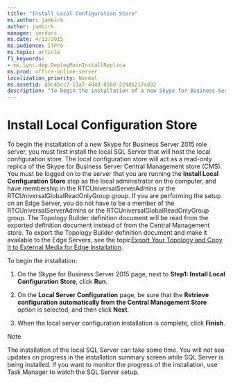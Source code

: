 ```yaml
---
title: "Install Local Configuration Store"
ms.author: jambirk
author: jambirk
manager: serdars
ms.date: 4/13/2015
ms.audience: ITPro
ms.topic: article
f1_keywords:
- ms.lync.dep.DeployMainInstallReplica
ms.prod: office-online-server
localization_priority: Normal
ms.assetid: d9c4bcc2-11a7-4d4d-858d-224db217ad32
description: "To begin the installation of a new Skype for Business Server 2015 role server, you must first install the local SQL Server that will host the local configuration store. The local configuration store will act as a read-only replica of the Skype for Business Server Central Management store (CMS). You must be logged on to the server that you are running the Install Local Configuration Store step as the local administrator on the computer, and have membership in the RTCUniversalServerAdmins or the RTCUniversalGlobalReadOnlyGroup group. If you are performing the setup on an Edge Server, you do not have to be a member of the RTCUniversalServerAdmins or the RTCUniversalGlobalReadOnlyGroup group. The Topology Builder definition document will be read from the exported definition document instead of from the Central Management store. To export the Topology Builder definition document and make it available to the Edge Servers, see the topic Export Your Topology and Copy It to External Media for Edge Installation."
---
```


# Install Local Configuration Store
 
To begin the installation of a new Skype for Business Server 2015 role server, you must first install the local SQL Server that will host the local configuration store. The local configuration store will act as a read-only replica of the Skype for Business Server Central Management store (CMS). You must be logged on to the server that you are running the **Install Local Configuration Store** step as the local administrator on the computer, and have membership in the RTCUniversalServerAdmins or the RTCUniversalGlobalReadOnlyGroup group. If you are performing the setup on an Edge Server, you do not have to be a member of the RTCUniversalServerAdmins or the RTCUniversalGlobalReadOnlyGroup group. The Topology Builder definition document will be read from the exported definition document instead of from the Central Management store. To export the Topology Builder definition document and make it available to the Edge Servers, see the topic[Export Your Topology and Copy It to External Media for Edge Installation](http://technet.microsoft.com/library/def9f416-c519-4a72-b242-7d3057d9c1fd.aspx).
  
To begin the installation:
  
1. On the Skype for Business Server 2015 page, next to **Step1: Install Local Configuration Store**, click **Run**.
    
2. On the **Local Server Configuration** page, be sure that the **Retrieve configuration automatically from the Central Management Store** option is selected, and then click **Next**.
    
3. When the local server configuration installation is complete, click **Finish**.
    
> [!NOTE]
> The installation of the local SQL Server can take some time. You will not see updates on progress in the installation summary screen while SQL Server is being installed. If you want to monitor the progress of the installation, use Task Manager to watch the SQL Server setup. 
  

